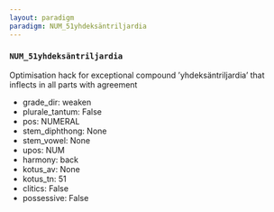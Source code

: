 ```yaml
---
layout: paradigm
paradigm: NUM_51yhdeksäntriljardia
---
```

### ` NUM_51yhdeksäntriljardia `

Optimisation hack for exceptional compound ’yhdeksäntriljardia’ that inflects in all parts with agreement
* grade_dir: weaken
* plurale_tantum: False
* pos: NUMERAL
* stem_diphthong: None
* stem_vowel: None
* upos: NUM
* harmony: back
* kotus_av: None
* kotus_tn: 51
* clitics: False
* possessive: False
